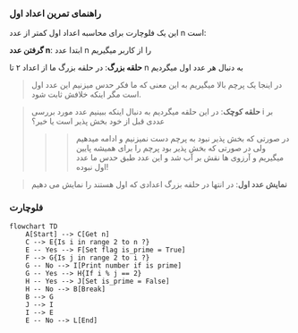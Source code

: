 ### راهنمای تمرین اعداد اول

این یک فلوچارت برای محاسبه اعداد اول کمتر از عدد n است:

**گرفتن عدد n**: ابتدا عدد n را از کاربر میگیریم

**حلقه بزرگ**: در حلقه بزرگ ما از اعداد ۲ تا n به دنبال هر عدد اول میگردیم

> در اینجا یک پرچم بالا میگیریم به این معنی که ما فکر حدس میزنیم این عدد اول است مگر اینکه خلافش ثابت شود.

> **حلقه کوچک**: در این حلقه میگردیم به دنبال اینکه ببینیم عدد مورد بررسی i بر عددی قبل از خود بخش پذیر است یا خیر؟
>
> > > در صورتی که بخش پذیر نبود به پرچم دست نمیزنیم و ادامه میدهیم  
> > > ولی در صورتی که بخش پذیر بود پرچم را برای همیشه پایین میگیریم و آرزوی ها نقش بر آب شد و این عدد طبق حدس ما عدد اول نبوده!

> **نمایش عدد اول**: در انتها در حلقه بزرگ اعدادی که اول هستند را نمایش می دهیم

### فلوچارت

```mermaid
flowchart TD
    A[Start] --> C[Get n]
    C --> E{Is i in range 2 to n ?}
    E -- Yes --> F[Set flag is_prime = True]
    F --> G{Is j in range 2 to i ?}
    G -- No --> I[Print number if is prime]
    G -- Yes --> H{If i % j == 2}
    H -- Yes --> J[Set is_prime = False]
    H -- No --> B[Break]
    B --> G
    J --> I
    I --> E
    E -- No --> L[End]
```
